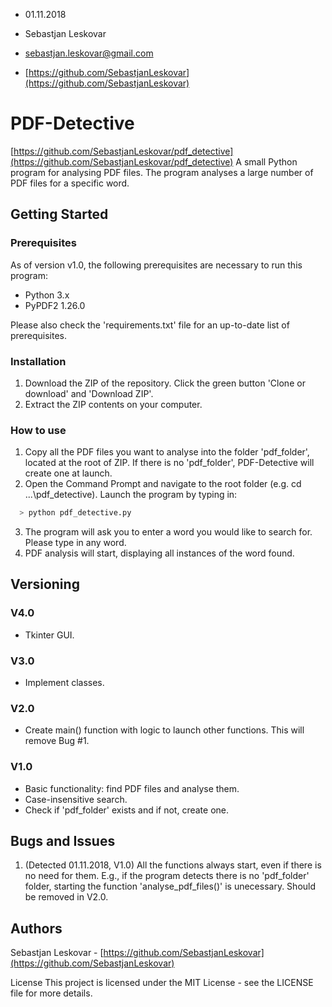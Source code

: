 * 01.11.2018

* Sebastjan Leskovar  
* [sebastjan.leskovar@gmail.com](sebastjan.leskovar@gmail.com)
* [https://github.com/SebastjanLeskovar](https://github.com/SebastjanLeskovar)

# PDF-Detective
[https://github.com/SebastjanLeskovar/pdf_detective](https://github.com/SebastjanLeskovar/pdf_detective)
A small Python program for analysing PDF files. The program analyses a large number of PDF files for a specific word.


## Getting Started

### Prerequisites
As of version v1.0, the following prerequisites are necessary to run this program:
- Python 3.x
- PyPDF2 1.26.0

Please also check the 'requirements.txt' file for an up-to-date list of prerequisites.

### Installation
1. Download the ZIP of the repository.
Click the green button 'Clone or download' and 'Download ZIP'.
2. Extract the ZIP contents on your computer.

### How to use
1. Copy all the PDF files you want to analyse into the folder 'pdf_folder', located at the root of ZIP.
If there is no 'pdf_folder', PDF-Detective will create one at launch.
2. Open the Command Prompt and navigate to the root folder (e.g. cd ...\pdf_detective).
Launch the program by typing in:
```bash
  > python pdf_detective.py
```
3. The program will ask you to enter a word you would like to search for. Please type in any word.
4. PDF analysis will start, displaying all instances of the word found.

## Versioning

### V4.0
* Tkinter GUI.

### V3.0
* Implement classes.

### V2.0
* Create main() function with logic to launch other functions.
This will remove Bug #1.

### V1.0
* Basic functionality: find PDF files and analyse them.
* Case-insensitive search.
* Check if 'pdf_folder' exists and if not, create one.

## Bugs and Issues
1. (Detected 01.11.2018, V1.0) All the functions always start, even if there is no need for them. E.g., if the program detects there is no 'pdf_folder' folder, starting the function 'analyse_pdf_files()' is unecessary.
Should be removed in V2.0.

## Authors
Sebastjan Leskovar - [https://github.com/SebastjanLeskovar](https://github.com/SebastjanLeskovar)

License
This project is licensed under the MIT License - see the LICENSE file for more details.
